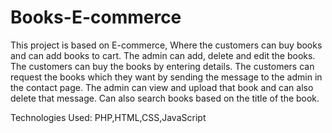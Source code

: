 # Books-E-commerce

This project is based on E-commerce, Where the customers can buy books and can add books to cart. 
The admin can add, delete and edit the books. The customers can buy the books by entering details. 
The customers can request the books which they want by sending the message to the admin in the contact page. 
The admin can view and upload that book and can also delete that message. Can also search books based on the title of the book.

Technologies Used:
PHP,HTML,CSS,JavaScript
